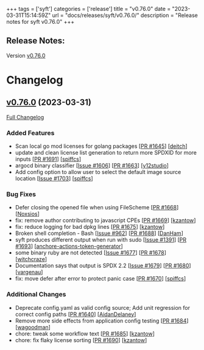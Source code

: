 +++
tags = ['syft']
categories = ['release']
title = "v0.76.0"
date = "2023-03-31T15:14:59Z"
url = "docs/releases/syft/v0.76.0/"
description = "Release notes for syft v0.76.0"
+++

## Release Notes:
Version [v0.76.0](https://github.com/anchore/syft/releases/tag/v0.76.0)

# Changelog

## [v0.76.0](https://github.com/anchore/syft/tree/v0.76.0) (2023-03-31)

[Full Changelog](https://github.com/anchore/syft/compare/v0.75.0...v0.76.0)

### Added Features

- Scan local go mod licenses for golang packages [[PR #1645](https://github.com/anchore/syft/pull/1645)] [[deitch](https://github.com/deitch)]
- update and clean license list generation to return more SPDXID for more inputs [[PR #1691](https://github.com/anchore/syft/pull/1691)] [[spiffcs](https://github.com/spiffcs)]
- argocd binary classifier [[Issue #1606](https://github.com/anchore/syft/issues/1606)] [[PR #1663](https://github.com/anchore/syft/pull/1663)] [[y12studio](https://github.com/y12studio)]
- Add config option to allow user to select the default image source location [[Issue #1703](https://github.com/anchore/syft/pull/1703)] [[spiffcs](https://github.com/spiffcs)]

### Bug Fixes

- Defer closing the opened file when using FileScheme [[PR #1668](https://github.com/anchore/syft/pull/1668)] [[Noxsios](https://github.com/Noxsios)]
- fix: remove author contributing to javascript CPEs [[PR #1669](https://github.com/anchore/syft/pull/1669)] [[kzantow](https://github.com/kzantow)]
- fix: reduce logging for bad dpkg lines [[PR #1675](https://github.com/anchore/syft/pull/1675)] [[kzantow](https://github.com/kzantow)]
- Broken shell completion - Bash [[Issue #962](https://github.com/anchore/syft/issues/962)] [[PR #1688](https://github.com/anchore/syft/pull/1688)] [[DanHam](https://github.com/DanHam)]
- syft produces different output when run with sudo [[Issue #1391](https://github.com/anchore/syft/issues/1391)] [[PR #1693](https://github.com/anchore/syft/pull/1693)] [[anchore-actions-token-generator](https://github.com/anchore-actions-token-generator)]
- some binary ruby are not detected [[Issue #1677](https://github.com/anchore/syft/issues/1677)] [[PR #1678](https://github.com/anchore/syft/pull/1678)] [[witchcraze](https://github.com/witchcraze)]
- Documentation says that output is SPDX 2.2 [[Issue #1679](https://github.com/anchore/syft/issues/1679)] [[PR #1680](https://github.com/anchore/syft/pull/1680)] [[vargenau](https://github.com/vargenau)]
- fix: move defer after error to protect panic case [[PR #1670](https://github.com/anchore/syft/pull/1670)] [[spiffcs](https://github.com/spiffcs)]

### Additional Changes

- Deprecate config.yaml as valid config source; Add unit regression for correct config paths [[PR #1640](https://github.com/anchore/syft/pull/1640)] [[AidanDelaney](https://github.com/AidanDelaney)]
- Remove more side effects from application config testing [[PR #1684](https://github.com/anchore/syft/pull/1684)] [[wagoodman](https://github.com/wagoodman)]
- chore: tweak some workflow text [[PR #1685](https://github.com/anchore/syft/pull/1685)] [[kzantow](https://github.com/kzantow)]
- chore: fix flaky license sorting [[PR #1690](https://github.com/anchore/syft/pull/1690)] [[kzantow](https://github.com/kzantow)]

